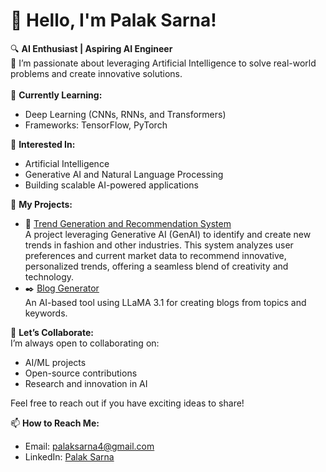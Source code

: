# 👋 Hello, I'm Palak Sarna!  
🔍 **AI Enthusiast | Aspiring AI Engineer**  
🚀 I’m passionate about leveraging Artificial Intelligence to solve real-world problems and create innovative solutions.
<br>
<br>
🌱 **Currently Learning:**  
- Deep Learning (CNNs, RNNs, and Transformers)  
- Frameworks: TensorFlow, PyTorch  

👀 **Interested In:**  
- Artificial Intelligence  
- Generative AI and Natural Language Processing  
- Building scalable AI-powered applications  

💼 **My Projects:**  
- 🧠 [Trend Generation and Recommendation System](https://github.com/ClearHeaded01/Trend-Recommendation-and-Generation)  
  A project leveraging Generative AI (GenAI) to identify and create new trends in fashion and other industries. This system analyzes user preferences and current market data to recommend innovative, personalized trends, offering a seamless blend of creativity and technology.   
- ✒️ [Blog Generator](https://github.com/Palaksarna/Ai-blogging-assistant)  
  An AI-based tool using LLaMA 3.1 for creating blogs from topics and keywords.

🤝 **Let’s Collaborate:**  
I’m always open to collaborating on:  
- AI/ML projects  
- Open-source contributions  
- Research and innovation in AI  

Feel free to reach out if you have exciting ideas to share!  

📫 **How to Reach Me:**  
- Email: [palaksarna4@gmail.com](mailto:palaksarna4@gmail.com)  
- LinkedIn: [Palak Sarna](https://www.linkedin.com/in/palak-sarna-3b4380217/)






